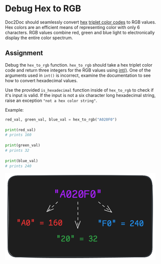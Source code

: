 # Debug Hex to RGB

Doc2Doc should seamlessly convert [hex](https://en.wikipedia.org/wiki/Hexadecimal) [triplet color codes](https://en.wikipedia.org/wiki/Web_colors#Hex_triplet) to RGB values. Hex colors are an efficient means of representing color with only 6 characters. RGB values combine red, green and blue light to electronically display the entire color spectrum.

## Assignment

Debug the `hex_to_rgb` function. `hex_to_rgb` should take a hex triplet color code and return three integers for the RGB values using [int()](https://docs.python.org/3/library/functions.html#int). One of the arguments used in `int()` is incorrect, examine the documentation to see how to convert hexadecimal values.

Use the provided `is_hexadecimal` function inside of `hex_to_rgb` to check if it's input is valid. If the input is not a six character long hexadecimal string, raise an exception `"not a hex color string"`.

Example:

```python
red_val, green_val, blue_val = hex_to_rgb("A020F0")

print(red_val)
# prints 160

print(green_val)
# prints 32

print(blue_val)
# prints 240
```

![hex to rgb](../../00.%20images/AoiBN8T.png)